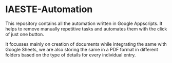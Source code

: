# IAESTE-Automation

This repository contains all the automation written in Google Appscripts. It helps to remove manually repetitive tasks and automates them with the click of just one button. 

It focusses mainly on creation of documents while integrating the same with Google Sheets, we are also storing the same in a PDF format in different folders based on the type of details for every individual entry.
